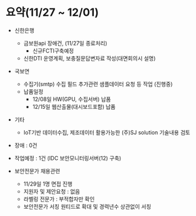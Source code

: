# 요약(11/27 ~ 12/01)

* 신한은행
  * 금보원api 장애건,  (11/27일 종료처리)
    * 신규FCTI구축예정
  * 신한DTI 운영계획, 보충질문답변자료 작성(대면회의시 설명)

* 국보연
  * 수집기(smtp) 수집 필드 추가관련 샘플데이터 요청 등 작업 (진행중)
  * 납품일정
    * 12/08일 HW(GPU, 수집서버) 납품
    * 12/15일 웹산출물(대시보드포함) 납품

* 기타
  * IoT기반 데이터수집, 제조데이터 활용가능한 (주)SJ solution 기술내용 검토

* 장애 : 0건
* 작업예정 : 1건 (IDC 보안모니터링서버(12) 구축)

* 보안전문가 채용관련
  * 11/29일 1명 면접 진행
  * 지원자 및 제안요청 : 없음
  * 라벨링 전문가 : 부적합자만 확인 
  - 보안전문가 서칭 원티드로 확대 및 경력년수 상관없이 서칭
